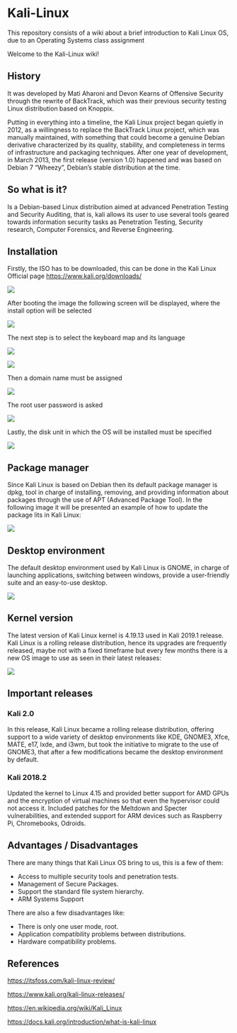 # Kali-Linux
This repository consists of a wiki about a brief introduction to Kali Linux OS, due to an Operating Systems class assignment

Welcome to the Kali-Linux wiki!

## History
It was developed by Mati Aharoni and Devon Kearns of Offensive Security through the rewrite of BackTrack, which was their previous security testing Linux distribution based on Knoppix.

Putting in everything into a timeline, the Kali Linux project began quietly in 2012, as a willingness to replace the BackTrack Linux project, which was manually maintained, with something that could become a genuine Debian derivative characterized by its quality, stability, and completeness in terms of infrastructure and packaging techniques. After one year of development, in March 2013, the first release (version 1.0) happened and was based on Debian 7 “Wheezy”, Debian’s stable distribution at the time.

## So what is it?
Is a Debian-based Linux distribution aimed at advanced Penetration Testing and Security Auditing, that is, kali allows its user to use several tools geared towards information security tasks as Penetration Testing, Security research, Computer Forensics, and Reverse Engineering.

## Installation 

Firstly, the ISO has to be downloaded, this can be done in the Kali Linux Official page https://www.kali.org/downloads/

![](https://i.imgur.com/LnjCJjz.png)

After booting the image the following screen will be displayed, where the install option will be selected

![](https://i.imgur.com/nmPqYPk.png)

The next step is to select the keyboard map and its language

![](https://i.imgur.com/u4AYGOM.png)

![](https://i.imgur.com/NTfO0G0.png)

Then a domain name must be assigned

![](https://i.imgur.com/kQkWR4G.png)

The root user password is asked

![](https://i.imgur.com/r1iUMdY.png)

Lastly, the disk unit in which the OS will be installed must be specified

![](https://i.imgur.com/BOxON9r.png)

## Package manager
Since Kali Linux is based on Debian then its default package manager is dpkg, tool in charge of installing, removing, and providing information about packages through the use of APT (Advanced Package Tool). In the following image it will be presented an example of how to update the package lits in Kali Linux:

![](https://i.imgur.com/8b4i3ue.png)

## Desktop environment
The default desktop environment used by Kali Linux is GNOME, in charge of launching applications, switching between windows, provide a user-friendly suite and an easy-to-use desktop.

![](https://i.imgur.com/x7PGnBg.png)
## Kernel version
The latest version of Kali Linux kernel is 4.19.13 used in Kali 2019.1 release. Kali Linux is a rolling release distribution, hence its upgrades are frequently released, maybe not with a fixed timeframe but every few months there is a new OS image to use as seen in their latest releases:

![](https://i.imgur.com/kJqr5EY.png)

## Important releases

### Kali 2.0

In this release, Kali Linux became a rolling release distribution, offering support to a wide variety of desktop environments like KDE, GNOME3, Xfce, MATE, e17, lxde, and i3wm, but took the initiative to migrate to the use of GNOME3, that after a few modifications became the desktop environment by default.

### Kali 2018.2

Updated the kernel to Linux 4.15 and provided better support for AMD GPUs and the encryption of virtual machines so that even the hypervisor could not access it. Included patches for the Meltdown and Specter vulnerabilities, and extended support for ARM devices such as Raspberry Pi, Chromebooks, Odroids.

## Advantages / Disadvantages

There are many things that Kali Linux OS bring to us, this is a few of them:

* Access to multiple security tools and penetration tests.
* Management of Secure Packages.
* Support the standard file system hierarchy.
* ARM Systems Support


There are also a few disadvantages like:

* There is only one user mode, root.
* Application compatibility problems between distributions.
* Hardware compatibility problems.

## References

https://itsfoss.com/kali-linux-review/

https://www.kali.org/kali-linux-releases/

https://en.wikipedia.org/wiki/Kali_Linux

https://docs.kali.org/introduction/what-is-kali-linux


